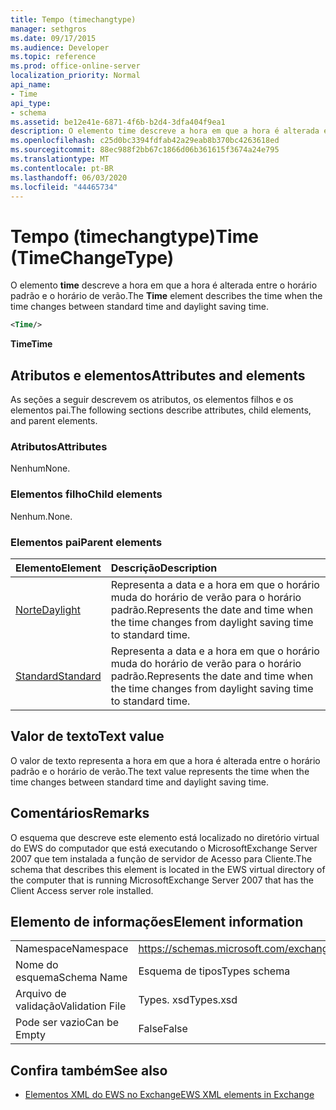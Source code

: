 ```yaml
---
title: Tempo (timechangtype)
manager: sethgros
ms.date: 09/17/2015
ms.audience: Developer
ms.topic: reference
ms.prod: office-online-server
localization_priority: Normal
api_name:
- Time
api_type:
- schema
ms.assetid: be12e41e-6871-4f6b-b2d4-3dfa404f9ea1
description: O elemento time descreve a hora em que a hora é alterada entre o horário padrão e o horário de verão.
ms.openlocfilehash: c25d0bc3394fdfab42a29eab8b370bc4263618ed
ms.sourcegitcommit: 88ec988f2bb67c1866d06b361615f3674a24e795
ms.translationtype: MT
ms.contentlocale: pt-BR
ms.lasthandoff: 06/03/2020
ms.locfileid: "44465734"
---
```

# <a name="time-timechangetype"></a><span data-ttu-id="f08e4-103">Tempo (timechangtype)</span><span class="sxs-lookup"><span data-stu-id="f08e4-103">Time (TimeChangeType)</span></span>

<span data-ttu-id="f08e4-104">O elemento **time** descreve a hora em que a hora é alterada entre o horário padrão e o horário de verão.</span><span class="sxs-lookup"><span data-stu-id="f08e4-104">The **Time** element describes the time when the time changes between standard time and daylight saving time.</span></span> 
  
```xml
<Time/>
```

 <span data-ttu-id="f08e4-105">**Time**</span><span class="sxs-lookup"><span data-stu-id="f08e4-105">**Time**</span></span>
## <a name="attributes-and-elements"></a><span data-ttu-id="f08e4-106">Atributos e elementos</span><span class="sxs-lookup"><span data-stu-id="f08e4-106">Attributes and elements</span></span>

<span data-ttu-id="f08e4-107">As seções a seguir descrevem os atributos, os elementos filhos e os elementos pai.</span><span class="sxs-lookup"><span data-stu-id="f08e4-107">The following sections describe attributes, child elements, and parent elements.</span></span>
  
### <a name="attributes"></a><span data-ttu-id="f08e4-108">Atributos</span><span class="sxs-lookup"><span data-stu-id="f08e4-108">Attributes</span></span>

<span data-ttu-id="f08e4-109">Nenhum</span><span class="sxs-lookup"><span data-stu-id="f08e4-109">None.</span></span>
  
### <a name="child-elements"></a><span data-ttu-id="f08e4-110">Elementos filho</span><span class="sxs-lookup"><span data-stu-id="f08e4-110">Child elements</span></span>

<span data-ttu-id="f08e4-111">Nenhum.</span><span class="sxs-lookup"><span data-stu-id="f08e4-111">None.</span></span>
  
### <a name="parent-elements"></a><span data-ttu-id="f08e4-112">Elementos pai</span><span class="sxs-lookup"><span data-stu-id="f08e4-112">Parent elements</span></span>

|<span data-ttu-id="f08e4-113">**Elemento**</span><span class="sxs-lookup"><span data-stu-id="f08e4-113">**Element**</span></span>|<span data-ttu-id="f08e4-114">**Descrição**</span><span class="sxs-lookup"><span data-stu-id="f08e4-114">**Description**</span></span>|
|:-----|:-----|
|[<span data-ttu-id="f08e4-115">Norte</span><span class="sxs-lookup"><span data-stu-id="f08e4-115">Daylight</span></span>](daylight.md) <br/> |<span data-ttu-id="f08e4-116">Representa a data e a hora em que o horário muda do horário de verão para o horário padrão.</span><span class="sxs-lookup"><span data-stu-id="f08e4-116">Represents the date and time when the time changes from daylight saving time to standard time.</span></span>  <br/> |
|[<span data-ttu-id="f08e4-117">Standard</span><span class="sxs-lookup"><span data-stu-id="f08e4-117">Standard</span></span>](standard.md) <br/> |<span data-ttu-id="f08e4-118">Representa a data e a hora em que o horário muda do horário de verão para o horário padrão.</span><span class="sxs-lookup"><span data-stu-id="f08e4-118">Represents the date and time when the time changes from daylight saving time to standard time.</span></span>  <br/> |
   
## <a name="text-value"></a><span data-ttu-id="f08e4-119">Valor de texto</span><span class="sxs-lookup"><span data-stu-id="f08e4-119">Text value</span></span>

<span data-ttu-id="f08e4-120">O valor de texto representa a hora em que a hora é alterada entre o horário padrão e o horário de verão.</span><span class="sxs-lookup"><span data-stu-id="f08e4-120">The text value represents the time when the time changes between standard time and daylight saving time.</span></span>
  
## <a name="remarks"></a><span data-ttu-id="f08e4-121">Comentários</span><span class="sxs-lookup"><span data-stu-id="f08e4-121">Remarks</span></span>

<span data-ttu-id="f08e4-122">O esquema que descreve este elemento está localizado no diretório virtual do EWS do computador que está executando o MicrosoftExchange Server 2007 que tem instalada a função de servidor de Acesso para Cliente.</span><span class="sxs-lookup"><span data-stu-id="f08e4-122">The schema that describes this element is located in the EWS virtual directory of the computer that is running MicrosoftExchange Server 2007 that has the Client Access server role installed.</span></span>
  
## <a name="element-information"></a><span data-ttu-id="f08e4-123">Elemento de informações</span><span class="sxs-lookup"><span data-stu-id="f08e4-123">Element information</span></span>

|||
|:-----|:-----|
|<span data-ttu-id="f08e4-124">Namespace</span><span class="sxs-lookup"><span data-stu-id="f08e4-124">Namespace</span></span>  <br/> |https://schemas.microsoft.com/exchange/services/2006/types  <br/> |
|<span data-ttu-id="f08e4-125">Nome do esquema</span><span class="sxs-lookup"><span data-stu-id="f08e4-125">Schema Name</span></span>  <br/> |<span data-ttu-id="f08e4-126">Esquema de tipos</span><span class="sxs-lookup"><span data-stu-id="f08e4-126">Types schema</span></span>  <br/> |
|<span data-ttu-id="f08e4-127">Arquivo de validação</span><span class="sxs-lookup"><span data-stu-id="f08e4-127">Validation File</span></span>  <br/> |<span data-ttu-id="f08e4-128">Types. xsd</span><span class="sxs-lookup"><span data-stu-id="f08e4-128">Types.xsd</span></span>  <br/> |
|<span data-ttu-id="f08e4-129">Pode ser vazio</span><span class="sxs-lookup"><span data-stu-id="f08e4-129">Can be Empty</span></span>  <br/> |<span data-ttu-id="f08e4-130">False</span><span class="sxs-lookup"><span data-stu-id="f08e4-130">False</span></span>  <br/> |
   
## <a name="see-also"></a><span data-ttu-id="f08e4-131">Confira também</span><span class="sxs-lookup"><span data-stu-id="f08e4-131">See also</span></span>



- [<span data-ttu-id="f08e4-132">Elementos XML do EWS no Exchange</span><span class="sxs-lookup"><span data-stu-id="f08e4-132">EWS XML elements in Exchange</span></span>](ews-xml-elements-in-exchange.md)

